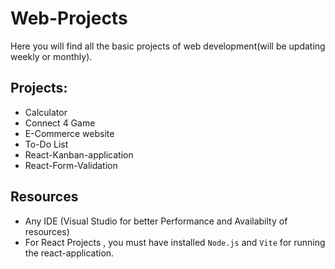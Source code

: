 # Web-Projects

Here you will find all the basic projects of web development(will be updating weekly or monthly).

## Projects:
- Calculator
- Connect 4 Game
- E-Commerce website
- To-Do List
- React-Kanban-application
- React-Form-Validation

## Resources
- Any IDE (Visual Studio for better Performance and Availabilty of resources)
- For React Projects , you must have installed `Node.js` and `Vite` for running the  react-application.
